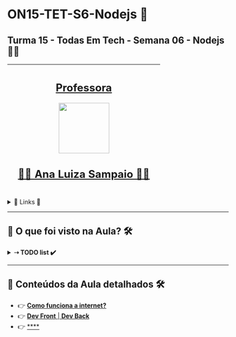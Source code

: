 # ON15-TET-S6-Nodejs 🤝

## Turma 15 - Todas Em Tech - Semana 06 - Nodejs 👩‍💻

| [<br><sub></sub>]() |  [<h2>Professora</h2><img src="https://avatars.githubusercontent.com/u/49498707?v=4" width=115><br><h2>👩‍🏫 Ana Luiza Sampaio ✍🏽</h2>](https://github.com/analuizasampaio) |  [<br><sub></sub>]() |
| :---: | :---: | :---: | 

<details>
  <summary>
    <span>🔗 Links 🔗</span>
  </summary>
  <div>    
    * 📌<a href="https://www.youtube.com/watch?v=QJQc-eGBO-k&list=PLymAQGA_lVagCUqYtEgogYohW4KJil1Qw&index=16">Link da aula - Parte 1</a>
    <br/>    
    * 📌<a href="https://www.youtube.com/watch?v=89NnVn7aBJY&list=PLymAQGA_lVagCUqYtEgogYohW4KJil1Qw&index=16">Link da aula - Reforço</a>
    <br/>
    * 📌<a href="https://github.com/reprograma/ON15-TET-S6-Nodejs">Link do Repositório da Aula</a>
    <br/>
  </div>
</details>

___
##  👀 O que foi visto na Aula? 🛠️
<details>
    <summary>
      <strong>➝ TODO list ✔️</strong>
    </summary>    
    <div align="left">        
      <table border=1>             
        <tr>
          <td align="center">👉</td>                
          <td>Modelo Server/Client</td>                
          <td align="center">✅</td>
        </tr>
        <tr> 
          <td align="center">👉</td>
          <td>URL, URI, IP e DNS</td>                
          <td align="center">✅</td>
        </tr>
        <tr>    
          <td align="center">👉</td>            
          <td>Protocolo HTTP e HTTPS</td>                
          <td align="center">✅</td>
        </tr>
	      <tr>    
          <td align="center">👉</td>            
          <td>Request e Response</td>                
          <td align="center">✅</td>
        </tr>
	      <tr>    
          <td align="center">👉</td>            
          <td>Interface de Programação de aplicativos</td>                
          <td align="center">✅</td>
        </tr>
        <tr>
          <td align="center">👉</td>                
          <td>Web APIs e Rest</td>                
          <td align="center">✅</td>
        </tr>
        <tr> 
          <td align="center">👉</td>
          <td>Manipulação de JSONs</td>                
          <td align="center">✅</td>
        </tr>
        <tr>    
          <td align="center">👉</td>            
          <td>Consumindo web APIs</td>                
          <td align="center">✅</td>
        </tr>
      </table>               
    </div>
</details>


___
##  🔨 Conteúdos da Aula detalhados 🛠️

  * 👉 [**Como funciona a internet?**](README1.md)
  * 👉 [**Dev Front** | **Dev Back**](README2.md)
  * 👉 [****]()


